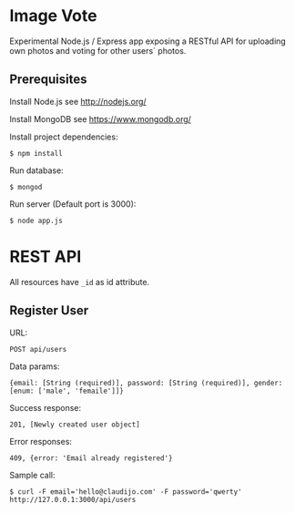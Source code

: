 Image Vote
==========
Experimental Node.js / Express app exposing a RESTful API for uploading own photos and voting for other users´ photos.

Prerequisites
-------------

Install Node.js
  see http://nodejs.org/

Install MongoDB
  see https://www.mongodb.org/

Install project dependencies:

`$ npm install`

Run database:

`$ mongod`

Run server (Default port is 3000):

`$ node app.js`

REST API
========
All resources have `_id` as id attribute.

Register User
----------
URL:

`POST api/users`

Data params:

`{email: [String (required)], password: [String (required)], gender: [enum: ['male', 'femaile']]}`

Success response:

`201, [Newly created user object]`

Error responses:

`409, {error: 'Email already registered'}`

Sample call:

`$ curl -F email='hello@claudijo.com' -F password='qwerty' http://127.0.0.1:3000/api/users`




